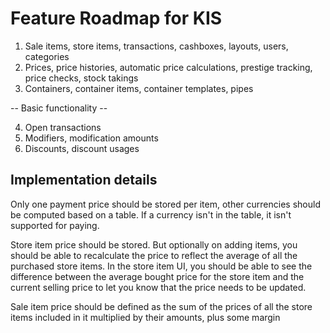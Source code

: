 # Feature Roadmap for KIS

1. Sale items, store items, transactions, cashboxes, layouts, users, categories
2. Prices, price histories, automatic price calculations, prestige tracking, price checks, stock
   takings
3. Containers, container items, container templates, pipes

-- Basic functionality --

4. Open transactions
5. Modifiers, modification amounts
6. Discounts, discount usages

## Implementation details

Only one payment price should be stored per item, other currencies should be computed based on a
table. If a currency isn't in the table, it isn't supported for paying.

Store item price should be stored. But optionally on adding items, you should be able to recalculate
the price to reflect the average of all the purchased store items. In the store item UI, you should
be able to see the difference between the average bought price for the store item and the current
selling price to let you know that the price needs to be updated.

Sale item price should be defined as the sum of the prices of all the store items included in it
multiplied by their amounts, plus some margin
